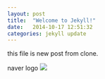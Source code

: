 ```yaml
---
layout: post
title:  "Welcome to Jekyll!"
date:   2014-10-17 12:51:32
categories: jekyll update
---
```



this file is new post from clone.

naver logo <img src="http://dl.dropboxusercontent.com/u/76445255/kut_logo.jpg" />
